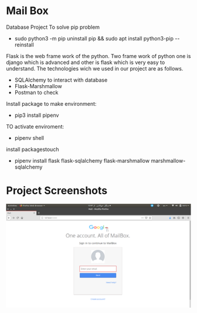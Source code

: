 #   Mail Box
Database Project
To solve pip problem
* sudo python3 -m pip uninstall pip && sudo apt install python3-pip --reinstall

Flask is the web frame work of the python.
Two frame work of python one is django which is advanced and other is flask which is very easy to understand.
The technologies wich we used in our project are as follows.
* SQLAlchemy to interact with database
* Flask-Marshmallow
* Postman to check

Install package to make environment:
* pip3 install pipenv



TO activate enviroment:
* pipenv shell

install packagestouch 
* pipenv install flask flask-sqlalchemy flask-marshmallow marshmallow-sqlalchemy

#   Project Screenshots
![Login Email](Images/login1.png)
